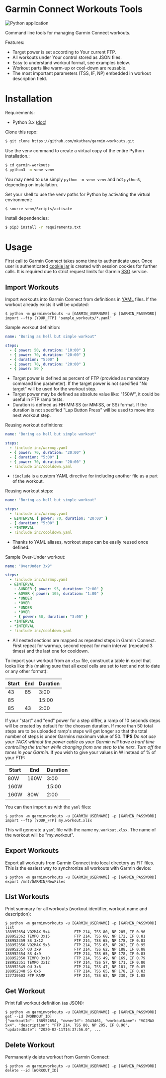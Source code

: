 Garmin Connect Workouts Tools
================

![Python application](https://github.com/mkuthan/garmin-workouts/workflows/Python%20application/badge.svg)

Command line tools for managing Garmin Connect workouts.

Features:

* Target power is set according to Your current FTP.
* All workouts under Your control stored as JSON files.
* Easy to understand workout format, see examples below.
* Workout parts like warm-up or cool-down are reusable.
* The most important parameters (TSS, IF, NP) embedded in workout description field.

# Installation

Requirements:
* Python 3.x ([doc](https://www.python.org/downloads/))

Clone this repo:
```bash
$ git clone https://github.com/mkuthan/garmin-workouts.git
```

Use the venv command to create a virtual copy of the entire Python installation.:
```bash
$ cd garmin-workouts
$ python3 -m venv venv
```
You may need to use simply `python -m venv venv` and not `python3`, depending on installation.

Set your shell to use the venv paths for Python by activating the virtual environment:
```shell script
$ source venv/Scripts/activate
```

Install dependencies:
```bash
$ pip3 install -r requirements.txt
```

# Usage

First call to Garmin Connect takes some time to authenticate user. 
Once user is authenticated [cookie jar](https://docs.python.org/3/library/http.cookiejar.html) is created with session cookies for further calls.
It is required due to strict request limits for Garmin [SSO](https://en.wikipedia.org/wiki/Single_sign-on) service.

## Import Workouts

Import workouts into Garmin Connect from definitions in [YAML](https://yaml.org) files.
If the workout already exists it will be updated:
 
```shell script
$ python -m garminworkouts -u [GARMIN_USERNAME] -p [GARMIN_PASSWORD] import --ftp [YOUR_FTP] 'sample_workouts/*.yaml'
```

Sample workout definition:
```yaml
name: "Boring as hell but simple workout"

steps:
  - { power: 50, duration: "10:00" }
  - { power: 70, duration: "20:00" }
  - { duration: "5:00" }
  - { power: 70, duration: "20:00" }
  - { power: 50 }
```

* Target power is defined as percent of FTP (provided as mandatory command line parameter).
If the target power is not specified "No target" will be used for the workout step.
* Target power may be defined as absolute value like: "150W", it could be useful in FTP ramp tests.
* Duration is defined as HH:MM:SS (or MM:SS, or SS) format. 
If the duration is not specified "Lap Button Press" will be used to move into next workout step.

Reusing workout definitions:

```yaml
name: "Boring as hell but simple workout"

steps:
  - !include inc/warmup.yaml
  - { power: 70, duration: "20:00" }
  - { duration: "5:00" }
  - { power: 70, duration: "20:00" }
  - !include inc/cooldown.yaml
```

* `!include` is a custom YAML directive for including another file as a part of the workout.

Reusing workout steps:
```yaml
name: "Boring as hell but simple workout"

steps:
  - !include inc/warmup.yaml
  - &INTERVAL { power: 70, duration: "20:00" }
  - { duration: "5:00" }
  - *INTERVAL
  - !include inc/cooldown.yaml
```

* Thanks to YAML aliases, workout steps can be easily reused once defined.

Sample Over-Under workout:

```yaml
name: "OverUnder 3x9"

steps:
  - !include inc/warmup.yaml
  - &INTERVAL
    - &UNDER { power: 95, duration: "2:00" }
    - &OVER { power: 105, duration: "1:00" }
    - *UNDER
    - *OVER
    - *UNDER
    - *OVER
    - { power: 50, duration: "3:00" }
  - *INTERVAL
  - *INTERVAL
  - !include inc/cooldown.yaml
```

* All nested sections are mapped as repeated steps in Garmin Connect.
First repeat for warmup, second repeat for main interval (repeated 3 times) and the last one for cooldown.

To import your workout from an `xlsx` file, construct a table in excel that looks like this (making sure that all excel cells are set to text and not to date or any other format):

| Start  | End | Duration | 
| ------------- | ------------- | ------------- |
| 43 | 85  | 3:00 | 
| 85  |  | 15:00 | 
| 85 | 43 | 2:00 |

If your "start" and "end" power for a step differ, a ramp of 10 seconds steps will be created by default for the choosen duration. If more than 50 total steps are to be uploaded ramp's steps will get longer so that the total number of steps is under Garmins maximum value of 50. **TIPS** *Do not use your TACX without the power cable as your Garmin will have a hard time controlling the trainer while changing from one step to the next. Turn off the tones in your Garmin.* If you wish to give your values in W instead of % of your FTP:

| Start  | End | Duration | 
| ------------- | ------------- | ------------- |
| 80W | 160W  | 3:00 | 
| 160W  |  | 15:00 | 
| 160W | 80W | 2:00 |

You can then import as with the `yaml` files:
```shell script
$ python -m garminworkouts -u [GARMIN_USERNAME] -p [GARMIN_PASSWORD] import --ftp [YOUR_FTP] my.workout.xlsx
```
This will generate a `yaml` file with the name `my.workout.xlsx`. The name of the workout will be "my.workout".


## Export Workouts

Export all workouts from Garmin Connect into local directory as FIT files.
This is the easiest way to synchronize all workouts with Garmin device:
 
```shell script
$ python -m garminworkouts -u [GARMIN_USERNAME] -p [GARMIN_PASSWORD] export /mnt/GARMIN/NewFiles
```

## List Workouts

Print summary for all workouts (workout identifier, workout name and description):

```shell script
$ python -m garminworkouts -u [GARMIN_USERNAME] -p [GARMIN_PASSWORD] list
188952654 VO2MAX 5x4           FTP 214, TSS 80, NP 205, IF 0.96
188952362 TEMPO 3x15           FTP 214, TSS 68, NP 172, IF 0.81
188952359 SS 3x12              FTP 214, TSS 65, NP 178, IF 0.83
188952356 VO2MAX 5x3           FTP 214, TSS 63, NP 202, IF 0.95
188952357 OU 3x9               FTP 214, TSS 62, NP 188, IF 0.88
188952354 SS 4x9               FTP 214, TSS 65, NP 178, IF 0.83
188952350 TEMPO 3x10           FTP 214, TSS 49, NP 169, IF 0.79
188952351 TEMPO 3x12           FTP 214, TSS 57, NP 171, IF 0.80
188952349 OU 3x6               FTP 214, TSS 47, NP 181, IF 0.85
188952348 SS 6x6               FTP 214, TSS 65, NP 178, IF 0.83
127739603 FTP RAMP             FTP 214, TSS 62, NP 230, IF 1.08
```

## Get Workout

Print full workout definition (as JSON):

```shell script
$ python -m garminworkouts -u [GARMIN_USERNAME] -p [GARMIN_PASSWORD] get --id [WORKOUT_ID]
{"workoutId": 188952654, "ownerId": 2043461, "workoutName": "VO2MAX 5x4", "description": "FTP 214, TSS 80, NP 205, IF 0.96", "updatedDate": "2020-02-11T14:37:56.0", ...
```

## Delete Workout

Permanently delete workout from Garmin Connect:

```shell script
$ python -m garminworkouts -u [GARMIN_USERNAME] -p [GARMIN_PASSWORD] delete --id [WORKOUT_ID]
```
